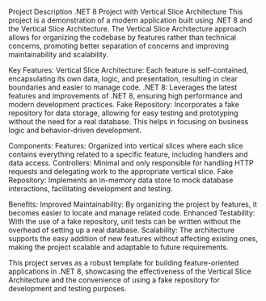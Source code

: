 Project Description
.NET 8 Project with Vertical Slice Architecture
This project is a demonstration of a modern application built using .NET 8 and the Vertical Slice Architecture. The Vertical Slice Architecture approach allows for organizing the codebase by features rather than technical concerns, promoting better separation of concerns and improving maintainability and scalability.

Key Features:
Vertical Slice Architecture: Each feature is self-contained, encapsulating its own data, logic, and presentation, resulting in clear boundaries and easier to manage code.
.NET 8: Leverages the latest features and improvements of .NET 8, ensuring high performance and modern development practices.
Fake Repository: Incorporates a fake repository for data storage, allowing for easy testing and prototyping without the need for a real database. This helps in focusing on business logic and behavior-driven development.

Components:
Features: Organized into vertical slices where each slice contains everything related to a specific feature, including handlers and data access.
Controllers: Minimal and only responsible for handling HTTP requests and delegating work to the appropriate vertical slice.
Fake Repository: Implements an in-memory data store to mock database interactions, facilitating development and testing.

Benefits:
Improved Maintainability: By organizing the project by features, it becomes easier to locate and manage related code.
Enhanced Testability: With the use of a fake repository, unit tests can be written without the overhead of setting up a real database.
Scalability: The architecture supports the easy addition of new features without affecting existing ones, making the project scalable and adaptable to future requirements.

This project serves as a robust template for building feature-oriented applications in .NET 8, showcasing the effectiveness of the Vertical Slice Architecture and the convenience of using a fake repository for development and testing purposes.
